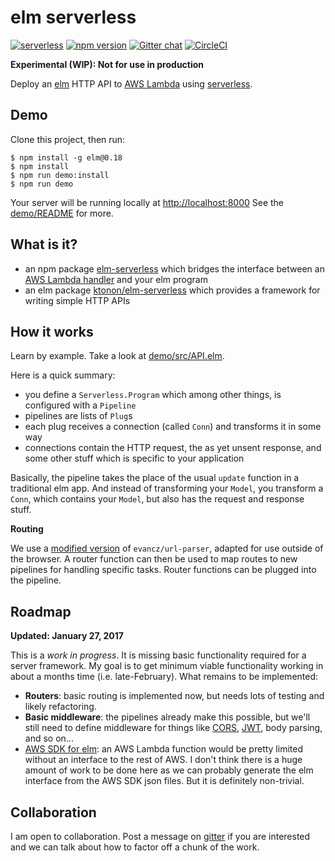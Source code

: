 elm serverless
==============

[![serverless](http://public.serverless.com/badges/v3.svg)](http://www.serverless.com)
[![npm version](https://badge.fury.io/js/elm-serverless.svg)](https://badge.fury.io/js/elm-serverless)
[![Gitter chat](https://badges.gitter.im/ktonon/elm-serverless.png)](https://gitter.im/elm-serverless/Lobby)
[![CircleCI](https://circleci.com/gh/ktonon/elm-serverless.svg?style=svg)](https://circleci.com/gh/ktonon/elm-serverless)

__Experimental (WIP): Not for use in production__

Deploy an [elm][] HTTP API to [AWS Lambda][] using [serverless][].

## Demo

Clone this project, then run:

```shell
$ npm install -g elm@0.18
$ npm install
$ npm run demo:install
$ npm run demo
```

Your server will be running locally at [http://localhost:8000][]
See the [demo/README][] for more.

## What is it?

* an npm package [elm-serverless][] which bridges the interface between an [AWS Lambda handler][] and your elm program
* an elm package [ktonon/elm-serverless][] which provides a framework for writing simple HTTP APIs

## How it works

Learn by example. Take a look at [demo/src/API.elm][].

Here is a quick summary:

* you define a `Serverless.Program` which among other things, is configured with a `Pipeline`
* pipelines are lists of `Plug`s
* each plug receives a connection (called `Conn`) and transforms it in some way
* connections contain the HTTP request, the as yet unsent response, and some other stuff which is specific to your application

Basically, the pipeline takes the place of the usual `update` function in a traditional elm app. And instead of transforming your `Model`, you transform a `Conn`, which contains your `Model`, but also has the request and response stuff.

__Routing__

We use a [modified version](http://package.elm-lang.org/packages/ktonon/url-parser/latest/) of `evancz/url-parser`, adapted for use outside of the browser. A router function can then be used to map routes to new pipelines for handling specific tasks. Router functions can be plugged into the pipeline.

## Roadmap

__Updated: January 27, 2017__

This is a _work in progress_. It is missing basic functionality required for a server framework. My goal is to get minimum viable functionality working in about a months time (i.e. late-February). What remains to be implemented:

* __Routers__: basic routing is implemented now, but needs lots of testing and likely refactoring.
* __Basic middleware__: the pipelines already make this possible, but we'll still need to define middleware for things like [CORS][], [JWT][], body parsing, and so on...
* [AWS SDK for elm][]: an AWS Lambda function would be pretty limited without an interface to the rest of AWS. I don't think there is a huge amount of work to be done here as we can probably generate the elm interface from the AWS SDK json files. But it is definitely non-trivial.

## Collaboration

I am open to collaboration. Post a message on [gitter][] if you are interested and we can talk about how to factor off a chunk of the work.

[http://localhost:8000]:http://localhost:8000
[AWS Lambda]:https://aws.amazon.com/lambda
[AWS Lambda handler]:http://docs.aws.amazon.com/lambda/latest/dg/nodejs-prog-model-handler.html
[AWS SDK for elm]:https://github.com/ktonon/aws-sdk-elm
[CORS]:https://en.wikipedia.org/wiki/Cross-origin_resource_sharing
[demo/README]:https://github.com/ktonon/elm-serverless/blob/master/demo/README.md
[demo/src/API.elm]:https://github.com/ktonon/elm-serverless/blob/master/demo/src/API.elm
[elm-serverless]:https://www.npmjs.com/package/elm-serverless
[elm-serverless-demo]:https://github.com/ktonon/elm-serverless-demo
[elm-webpack-loader]:https://github.com/elm-community/elm-webpack-loader
[elm]:http://elm-lang.org/
[evanc/url-parser]:http://package.elm-lang.org/packages/evancz/url-parser/latest
[gitter]:https://gitter.im/elm-serverless/Lobby
[JWT]:https://jwt.io/
[ktonon/elm-serverless]:http://package.elm-lang.org/packages/ktonon/elm-serverless/latest
[serverless-webpack]:https://github.com/elastic-coders/serverless-webpack
[serverless]:https://github.com/serverless/serverless
[webpack]:https://webpack.github.io/
